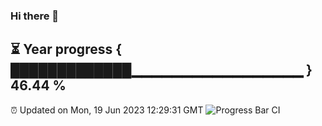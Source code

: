 ### Hi there 👋
⏳ Year progress { █████████████▁▁▁▁▁▁▁▁▁▁▁▁▁▁▁▁▁ } 46.44 %
---
⏰ Updated on Mon, 19 Jun 2023 12:29:31 GMT
![Progress Bar CI](https://github.com/liununu/liununu/workflows/Progress%20Bar%20CI/badge.svg)
